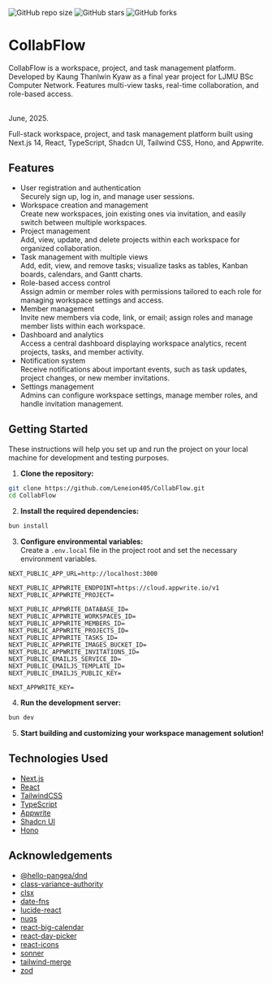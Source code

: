 ![GitHub repo size](https://img.shields.io/github/repo-size/Leneion405/CollabFlow)
![GitHub stars](https://img.shields.io/github/stars/Leneion405/CollabFlow?style=social)
![GitHub forks](https://img.shields.io/github/forks/Leneion405/CollabFlow?style=social)

# CollabFlow
CollabFlow is a workspace, project, and task management platform. Developed by Kaung Thanlwin Kyaw as a final year project for LJMU BSc Computer Network. Features multi-view tasks, real-time collaboration, and role-based access.

<br />
June, 2025. <br />

Full-stack workspace, project, and task management platform built using Next.js 14, React, TypeScript, Shadcn UI, Tailwind CSS, Hono, and Appwrite.

## Features

- User registration and authentication <br />
  Securely sign up, log in, and manage user sessions.
- Workspace creation and management <br />
  Create new workspaces, join existing ones via invitation, and easily switch between multiple workspaces.
- Project management <br />
  Add, view, update, and delete projects within each workspace for organized collaboration.
- Task management with multiple views <br />
  Add, edit, view, and remove tasks; visualize tasks as tables, Kanban boards, calendars, and Gantt charts.
- Role-based access control <br />
  Assign admin or member roles with permissions tailored to each role for managing workspace settings and access.
- Member management <br />
  Invite new members via code, link, or email; assign roles and manage member lists within each workspace.
- Dashboard and analytics <br />
  Access a central dashboard displaying workspace analytics, recent projects, tasks, and member activity.
- Notification system <br />
  Receive notifications about important events, such as task updates, project changes, or new member invitations.
- Settings management <br />
  Admins can configure workspace settings, manage member roles, and handle invitation management.

## Getting Started

These instructions will help you set up and run the project on your local machine for development and testing purposes.

1. **Clone the repository:**

```bash
git clone https://github.com/Leneion405/CollabFlow.git
cd CollabFlow
```

2. **Install the required dependencies:**

```bash
bun install
```

3. **Configure environmental variables:**  
   Create a `.env.local` file in the project root and set the necessary environment variables.

```
NEXT_PUBLIC_APP_URL=http://localhost:3000

NEXT_PUBLIC_APPWRITE_ENDPOINT=https://cloud.appwrite.io/v1
NEXT_PUBLIC_APPWRITE_PROJECT=

NEXT_PUBLIC_APPWRITE_DATABASE_ID=
NEXT_PUBLIC_APPWRITE_WORKSPACES_ID=
NEXT_PUBLIC_APPWRITE_MEMBERS_ID=
NEXT_PUBLIC_APPWRITE_PROJECTS_ID=
NEXT_PUBLIC_APPWRITE_TASKS_ID=
NEXT_PUBLIC_APPWRITE_IMAGES_BUCKET_ID=
NEXT_PUBLIC_APPWRITE_INVITATIONS_ID=
NEXT_PUBLIC_EMAILJS_SERVICE_ID=
NEXT_PUBLIC_EMAILJS_TEMPLATE_ID=
NEXT_PUBLIC_EMAILJS_PUBLIC_KEY=

NEXT_APPWRITE_KEY=
```

4. **Run the development server:**

```bash
bun dev
```

5. **Start building and customizing your workspace management solution!**

## Technologies Used

- [Next.js](https://nextjs.org/) <br />
- [React](https://react.dev/) <br />
- [TailwindCSS](https://tailwindcss.com/) <br />
- [TypeScript](https://www.typescriptlang.org/) <br />
- [Appwrite](https://appwrite.io/) <br />
- [Shadcn UI](https://ui.shadcn.com/) <br />
- [Hono](https://hono.dev/) <br />

## Acknowledgements

- [@hello-pangea/dnd](https://www.npmjs.com/package/@hello-pangea/dnd) <br />
- [class-variance-authority](https://www.npmjs.com/package/class-variance-authority) <br />
- [clsx](https://www.npmjs.com/package/clsx) <br />
- [date-fns](https://www.npmjs.com/package/date-fns) <br />
- [lucide-react](https://www.npmjs.com/package/lucide-react) <br />
- [nuqs](https://www.npmjs.com/package/nuqs) <br />
- [react-big-calendar](https://www.npmjs.com/package/react-big-calendar) <br />
- [react-day-picker](https://www.npmjs.com/package/react-day-picker) <br />
- [react-icons](https://www.npmjs.com/package/react-icons) <br />
- [sonner](https://www.npmjs.com/package/sonner) <br />
- [tailwind-merge](https://www.npmjs.com/package/tailwind-merge) <br />
- [zod](https://www.npmjs.com/package/zod) <br />

